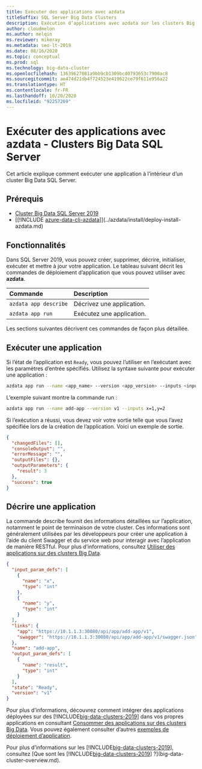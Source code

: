 ```yaml
---
title: Exécuter des applications avec azdata
titleSuffix: SQL Server Big Data Clusters
description: Exécution d’applications avec azdata sur les clusters Big Data SQL Server 2019.
author: cloudmelon
ms.author: melqin
ms.reviewer: mikeray
ms.metadata: seo-lt-2019
ms.date: 08/16/2020
ms.topic: conceptual
ms.prod: sql
ms.technology: big-data-cluster
ms.openlocfilehash: 13639627081a9bb9cb1309bcd0793653c7900ac8
ms.sourcegitcommit: ae474d21db4f724523e419622ce79f611e956a22
ms.translationtype: HT
ms.contentlocale: fr-FR
ms.lasthandoff: 10/20/2020
ms.locfileid: "92257269"
---
```

# <a name="run-apps-with-azdata---sql-server-big-data-clusters"></a>Exécuter des applications avec azdata - Clusters Big Data SQL Server

Cet article explique comment exécuter une application à l’intérieur d’un cluster Big Data SQL Server.

## <a name="prerequisites"></a>Prérequis

- [Cluster Big Data SQL Server 2019](deployment-guidance.md)
- [[!INCLUDE [azure-data-cli-azdata](../includes/azure-data-cli-azdata.md)]](../azdata/install/deploy-install-azdata.md)

## <a name="capabilities"></a>Fonctionnalités

Dans SQL Server 2019, vous pouvez créer, supprimer, décrire, initialiser, exécuter et mettre à jour votre application. Le tableau suivant décrit les commandes de déploiement d’application que vous pouvez utiliser avec **azdata**.

|Commande |Description |
|:---|:---|
|`azdata app describe` | Décrivez une application. |
|`azdata app run` | Exécutez une application. |


Les sections suivantes décrivent ces commandes de façon plus détaillée.


## <a name="run-an-app"></a>Exécuter une application

Si l’état de l’application est `Ready`, vous pouvez l’utiliser en l’exécutant avec les paramètres d’entrée spécifiés. Utilisez la syntaxe suivante pour exécuter une application :

```bash
azdata app run --name <app_name> --version <app_version> --inputs <inputs_params>
```

L’exemple suivant montre la commande run :

```bash
azdata app run --name add-app --version v1 --inputs x=1,y=2
```

Si l’exécution a réussi, vous devez voir votre sortie telle que vous l’avez spécifiée lors de la création de l’application. Voici un exemple de sortie.

```json
{
  "changedFiles": [],
  "consoleOutput": "",
  "errorMessage": "",
  "outputFiles": {},
  "outputParameters": {
    "result": 3
  },
  "success": true
}
```


## <a name="describe-an-app"></a>Décrire une application

La commande describe fournit des informations détaillées sur l’application, notamment le point de terminaison de votre cluster. Ces informations sont généralement utilisées par les développeurs pour créer une application à l’aide du client Swagger et du service web pour interagir avec l’application de manière RESTful. Pour plus d’informations, consultez [Utiliser des applications sur des clusters Big Data](app-consume.md).

```json
{
  "input_param_defs": [
    {
      "name": "x",
      "type": "int"
    },
    {
      "name": "y",
      "type": "int"
    }
  ],
  "links": {
    "app": "https://10.1.1.3:30080/api/app/add-app/v1",
    "swagger": "https://10.1.1.3:30080/api/app/add-app/v1/swagger.json"
  },
  "name": "add-app",
  "output_param_defs": [
    {
      "name": "result",
      "type": "int"
    }
  ],
  "state": "Ready",
  "version": "v1"
}
```

Pour plus d’informations, découvrez comment intégrer des applications déployées sur des [!INCLUDE[big-data-clusters-2019](../includes/ssbigdataclusters-ss-nover.md)] dans vos propres applications en consultant [Consommer des applications sur des clusters Big Data](app-consume.md). Vous pouvez également consulter d’autres [exemples de déploiement d’application](https://aka.ms/sql-app-deploy).

Pour plus d’informations sur les [!INCLUDE[big-data-clusters-2019](../includes/ssbigdataclusters-ss-nover.md)], consultez [Que sont les [!INCLUDE[big-data-clusters-2019](../includes/ssbigdataclusters-ver15.md)] ?](big-data-cluster-overview.md).